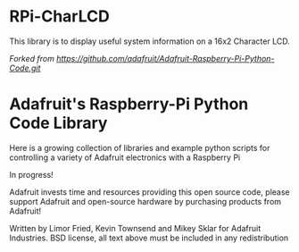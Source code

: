 RPi-CharLCD
============

This library is to display useful system information on a 16x2 Character LCD.


_Forked from https://github.com/adafruit/Adafruit-Raspberry-Pi-Python-Code.git_


Adafruit's Raspberry-Pi Python Code Library
============
  Here is a growing collection of libraries and example python scripts
  for controlling a variety of Adafruit electronics with a Raspberry Pi
  
  In progress!

  Adafruit invests time and resources providing this open source code,
  please support Adafruit and open-source hardware by purchasing
  products from Adafruit!

  Written by Limor Fried, Kevin Townsend and Mikey Sklar for Adafruit Industries.
  BSD license, all text above must be included in any redistribution
